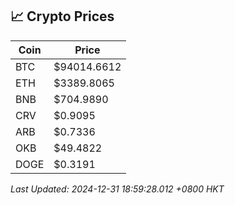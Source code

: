 ## 📈 Crypto Prices

| Coin | Price |
| ---- | ----- |
| BTC | $94014.6612 |
| ETH | $3389.8065 |
| BNB | $704.9890 |
| CRV | $0.9095 |
| ARB | $0.7336 |
| OKB | $49.4822 |
| DOGE | $0.3191 |

_Last Updated: 2024-12-31 18:59:28.012 +0800 HKT_